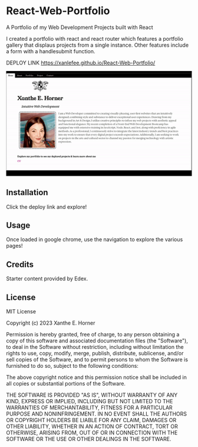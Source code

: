 # React-Web-Portfolio
A Portfolio of my Web Development Projects built with React

I created a portfolio with react and react router which features a portfolio gallery that displaus projects from a single instance. Other features include a form with a handlesubmit function.

DEPLOY LINK
https://xanlefee.github.io/React-Web-Portfolio/



<img src="./assets/Portfolioreactgif.gif" width="600" />



## Installation

Click the deploy link and explore!

## Usage 

Once loaded in google chrome, use the navigation to explore the various pages!



## Credits

Starter content provided by Edex.


## License
MIT License

Copyright (c) 2023 Xanthe E. Horner

Permission is hereby granted, free of charge, to any person obtaining a copy
of this software and associated documentation files (the "Software"), to deal
in the Software without restriction, including without limitation the rights
to use, copy, modify, merge, publish, distribute, sublicense, and/or sell
copies of the Software, and to permit persons to whom the Software is
furnished to do so, subject to the following conditions:

The above copyright notice and this permission notice shall be included in all
copies or substantial portions of the Software.

THE SOFTWARE IS PROVIDED "AS IS", WITHOUT WARRANTY OF ANY KIND, EXPRESS OR
IMPLIED, INCLUDING BUT NOT LIMITED TO THE WARRANTIES OF MERCHANTABILITY,
FITNESS FOR A PARTICULAR PURPOSE AND NONINFRINGEMENT. IN NO EVENT SHALL THE
AUTHORS OR COPYRIGHT HOLDERS BE LIABLE FOR ANY CLAIM, DAMAGES OR OTHER
LIABILITY, WHETHER IN AN ACTION OF CONTRACT, TORT OR OTHERWISE, ARISING FROM,
OUT OF OR IN CONNECTION WITH THE SOFTWARE OR THE USE OR OTHER DEALINGS IN THE
SOFTWARE.

